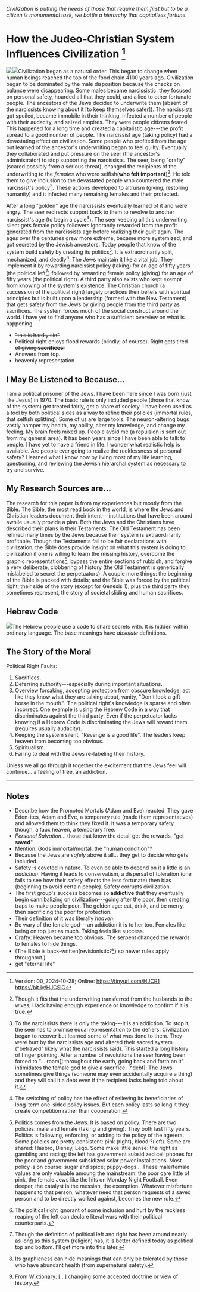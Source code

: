 [^Information]: Version: 00_2024-10-28; Online: <https://tinyurl.com/HJCR1> <https://bit.ly/HJCSIC>

*Civilization is putting the needs of those that require them first but to be a citizen is monumental task, we battle a hierarchy that capitalizes fortune.*

# How the Judeo-Christian System Influences Civilization [^Information]

![](images/05_ages-of-civilization_eden.svg)![](images/10_cycles-of-heaven.svg)Civilization began as a natural order. This began to change when human beings reached the top of the food chain 4100 years ago. Civilization began to be dominated by the male disposition because the checks on balance were disappearing. Some males became narcissistic: they focused on personal safety, hoarded all that they could, and allied to other fortunate people. The ancestors of the Jews decided to underwrite them (absent of the narcissists knowing about it [to keep themselves safer]). The narcissists got spoiled, became immobile in their thinking, infected a number of people with their audacity, and seized empires. They were people citizens feared. This happened for a long time and created a capitalistic age---the profit spread to a good number of people. The narcissist age (taking policy) had a devastating effect on civilization. Some people who profited from the age but learned of the ancestor's underwriting began to feel guilty. Eventually they collaborated and put pressure on the seer (the ancestor's administrator) to stop supporting the narcissists. The seer, being "crafty" (scared possibly from a serious threat), changed the recipients of the underwriting to the *females* who were selfish(**who felt important**)[^wives]. He told them to give inclusion to the devastated people who countered the male narcissist's policy[^betrayal]. These actions developed to altruism (giving, restoring humanity) and it infected many remaining females and their protected.

After a long "golden" age the narcissists eventually learned of it and were angry. The seer redirects support back to them to revolve to another narcissist's age (to begin a cycle[^switching]). The seer keeping all this underwriting silent gets female policy followers ignorantly rewarded from the profit generated from the narcissists age before realizing their guilt again. The ages over the centuries grew more extreme, became more systemized, and got secreted by the Jewish ancestors. Today people that know of the system build safety by creating its politics[^politics]. It is extraordinarily split, mechanized, and deadly[^wars]. The Jews maintain it like a vital job. They implement it by rewarding narcissist policy (taking) for an age of fifty years (the political left[^left-right]) followed by rewarding female policy (giving) for an age of fifty years (the political right). A third party also exists who kept exempt from knowing of the system's existence. The Christian church (a succession of the political right) largely practices their beliefs with spiritual principles but is built upon a leadership (formed with the New Testament) that gets safety from the Jews by giving people from the third party as sacrifices. The system forces much of the social construct around the world. I have yet to find anyone who has a sufficient overview on what is happening.

*  ~~"this is hardly sin"~~
*  ~~Political right enjoys flood rewards (blindly, of course). Right gets tired of giving **sacrifices**.~~
*  Answers from top.
*  heavenly representation

## I May Be Listened to Because...

I am a political prisoner of the Jews. I have been here since I was born (just like Jesus) in 1970. The basic rule is only included people (those that know of the system) get treated fairly, get a share of society. I have been used as a tool by both political sides as a way to refine their policies (immortal rules, that selfish splitting). Some of us are large tools. The neuron-altering bugs vastly hamper my health, my ability, alter my knowledge, and change my feeling. My brain feels mixed up. People avoid me (a repulsion is sent out from my general area). It has been years since I have been able to talk to people. I have yet to have a friend in life. I wonder what realistic help is available. Are people ever going to realize the recklessness of personal safety? I learned what I know now by living most of my life learning, questioning, and reviewing the Jewish hierarchal system as necessary to try and survive.

## My Research Sources are...

The research for this paper is from my experiences but mostly from the Bible. The Bible, the most read book in the world, is where the Jews and Christian leaders document their intent---institutions that have been around awhile usually provide a plan. Both the Jews and the Christians have described their plans in their Testaments. The Old Testament has been refined many times by the Jews because their system is extraordinarily profitable. Though the Testaments fail to be fair declarations with civilization, the Bible does provide insight on what this system is doing to civilization if one is willing to learn the missing history, overcome the graphic representations[^graphic], bypass the entire sections of rubbish, and forgive a very deliberate, clobbering of history (the Old Testament is generically mislabeled to secret the perpetuators). A couple more things: the beginning of the Bible is packed with details; and the Bible was forced by the political right, their side of the story (except for Genesis 1), plus the third party they sometimes represent, the story of societal sliding and human sacrifices.

## Hebrew Code

![](images/15_hebrew-code.svg)The Hebrew people use a code to share secrets with. It is hidden within ordinary language. The base meanings have *absolute* definitions.

## The Story of the Moral

Political Right Faults:
1) Sacrifices.
2) Deferring authority---especially during important situations.
3) Overview forsaking, accepting protection from obscure knowledge, act like they know what they are talking about, vanity, "Don't look a gift horse in the mouth.". The political right's knowledge is sparse and often incorrect. One example is using the Hebrew Code in a way that discriminates against the third party. Even if the perpetuator lacks knowing if a Hebrew Code is discriminating the Jews will reward them (requires usually audacity).
4) Keeping the system silent, "Revenge is a good life". The leaders keep heaven from becoming too obvious.
5) Spiritualism.
6) Failing to deal with the Jews re-labeling their history.

Unless we all go through it together the excitement that the Jews feel will continue... a feeling of free, an addiction.

----

[^wives]: Though it fits that the underwriting transferred from the husbands to the wives, I lack having enough experience or knowledge to confirm if it is true.
[^betrayal]: To the narcissists there is only the taking---it is an addiction. To stop it, the seer has to promise equal representation to the defiers. Civilization began to recover but learned some of what was done to them. They were hurt by the narcissists age and altered their sacred system ("betrayed" likely what the narcissists said). This started a long history of finger pointing. After a number of revolutions the seer having been forced to "... roam[] throughout the earth, going back and forth on it" intimidates the female god to give a sacrifice. [^debt]: The Jews sometimes give things (someone may even accidentally acquire a thing) and they will call it a debt even if the recipient lacks being told about it.
[^switching]: The switching of policy has the effect of relieving its beneficiaries of long-term one-sided policy issues. But each policy lasts so long it they create competition rather than cooperation.
[^wars]: The political right ignorant of some inclusion and hurt by the reckless reaping of the left can declare literal wars with their political counterparts.
[^politics]: Politics comes from the Jews. It is based on policy. There are two policies: male and female (taking and giving). They both last fifty years. Politics is following, enforcing, or adding to the policy of the age/era. Some policies are pretty consistent: pink (right), blood!?(left). Some are shared: Hasbro, Disney, Lego. Some make little sense: the right as gambling and racing; the left has government subsidized cell phones for the poor and government subsidized solar power installations. Most policy is on course: sugar and spice; puppy-dogs... These male/female values are only valuable amoung the mainstream: the poor care little of pink, the female Jews like the hits on Monday Night Football. Even deeper, the catalyst is the messiah, the exemption. Whatever misfortune happens to that person, whatever need that person requests of a saved person and to be directly worked against, becomes the new rule.
[^left-right]: Though the definition of political left and right has been around nearly as long as this system (religion) has, it is better defined today as political top and bottom. I'll get more into this later.
[^graphic]: Its graphicness can hide meanings that can only be tolerated by those who have abundant health (from supernatural safety).
[^revisionistic]: From [Wiktionary](https://en.wiktionary.org/wiki/revisionistic): [...] changing some accepted doctrine or view of history.

## Notes

* Describe how the Promoted Mortals (Adam and Eve) reacted. They gave Eden-ites, Adam and Eve, a temporary rule (made them representatives) and allowed them to think they fixed it. It was a temporary safety though, a faux heaven, a temporary free.
* *Personal Salvation*... those that know the detail get the rewards, "get **saved**".
* Mention: Gods immortal/mortal, the "human condition"?
* Because the Jews are *safely* above it all... they get to decide who gets included.
* Safety is coveted in nature. To even be able to depend on it a little is an *addiction*. Having it leads to conservatism, a dispersal of toleration (one fails to see how their safety effects the less fortunate) then bias (beginning to avoid certain people). Safety corrupts civilization.
* The first group's success becomes so **addictive** that they eventually begin cannibalizing on civilization---going after the poor, then creating traps to make people poor. The golden age: eat, drink, and be merry, then sacrificing the poor for protection.
* Their definition of it was literally *heaven*.
* Be wary of the female god---an addiction it is to her too. Females like being on top just as much. Taking feels like success.
* Crafty: Heaven became too obvious. The serpent changed the rewards to females to hide things.
* (The Bible is back-written(revisionistic?[^revisionistic]) so newer rules apply throughout.)
* get "eternal life"